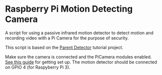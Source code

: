 # Raspberry Pi Motion Detecting Camera

A script for using a passive infrared motion detector to detect motion and recording video with a Pi Camera for the purpose
of security.

This script is based on the [Parent Detector](https://www.raspberrypi.org/learning/parent-detector/) tutorial project.

Make sure the camera is connected and the PiCamera modules enabled. [See this guide](https://www.raspberrypi.org/learning/getting-started-with-picamera/worksheet/) for getting set up.
The motion detector should be connected on GPIO 4 (for Raspyberry Pi 3).